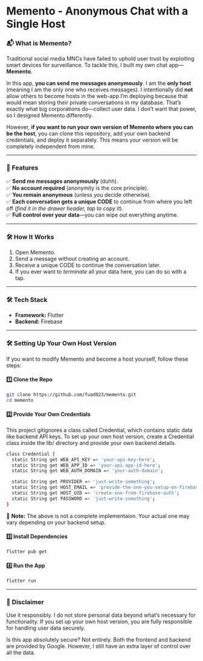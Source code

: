 # Memento - Anonymous Chat with a Single Host  

### **📬 What is Memento?**  
Traditional social media MNCs have failed to uphold user trust by exploiting smart devices for surveillance. To tackle this, I built my own chat app—**Memento**.  

In this app, **you can send me messages anonymously**. I am the **only host** (meaning I am the only one who receives messages). I intentionally did **not** allow others to become hosts in the web-app I’m deploying because that would mean storing their private conversations in my database. That’s exactly what big corporations do—collect user data. I don’t want that power, so I designed Memento differently.  

However, **if you want to run your own version of Memento where you can be the host**, you can clone this repository, add your own backend credentials, and deploy it separately. This means your version will be completely independent from mine.

---

### **🔑 Features**  
✅ **Send me messages anonymously** (duhh).  
✅ **No account required** (anonymity is the core principle).  
✅ **You remain anonymous** (unless *you* decide otherwise).  
✅ **Each conversation gets a unique CODE** to continue from where you left off (*find it in the drawer header, tap to copy it*).  
✅ **Full control over your data**—you can wipe out everything anytime.  

---

### **🛠️ How It Works**  
1. Open Memento.  
2. Send a message without creating an account.  
3. Receive a unique CODE to continue the conversation later.  
4. If you ever want to *terminate* all your data here, you can do so with a tap.  

---

### **🛠️ Tech Stack**  
- **Framework:** Flutter  
- **Backend:** Firebase  

---

### **🛠️ Setting Up Your Own Host Version**  
If you want to modify Memento and become a host yourself, follow these steps:  

#### **1️⃣ Clone the Repo**  
```sh
git clone https://github.com/fuad023/memento.git
cd memento
```

#### **2️⃣ Provide Your Own Credentials**  
This project gitignores a class called Credential, which contains static data like backend API keys.
To set up your own host version, create a Credential class inside the lib/ directory and provide your own backend details.
```sh
class Credential {
  static String get WEB_API_KEY => 'your-api-key-here';
  static String get WEB_APP_ID => 'your-api-app-id-here';
  static String get WEB_AUTH_DOMAIN => 'your-auth-domain';

  static String get PROVIDER => 'just-write-something';
  static String get HOST_EMAIL => 'provide-the-one-you-setup-on-firebase-auth';
  static String get HOST_UID => 'create-one-from-firebase-auth';
  static String get PASSWORD => 'just-write-something';
}
```
🚨 **Note:** The above is not a complete implementaion. Your actual one may vary depending on your backend setup.

#### **3️⃣ Install Dependencies**
```sh
flutter pub get
```
#### **4️⃣ Run the App**
```sh
flutter run
```  

---

### **📌 Disclaimer**
Use it responsibly. I do not store personal data beyond what’s necessary for functionality. If you set up your own host version, you are fully responsible for handling user data securely.  

Is this app absolutely secure? Not entirely. Both the frontend and backend are provided by Google. However, I still have an extra layer of control over all the data.  